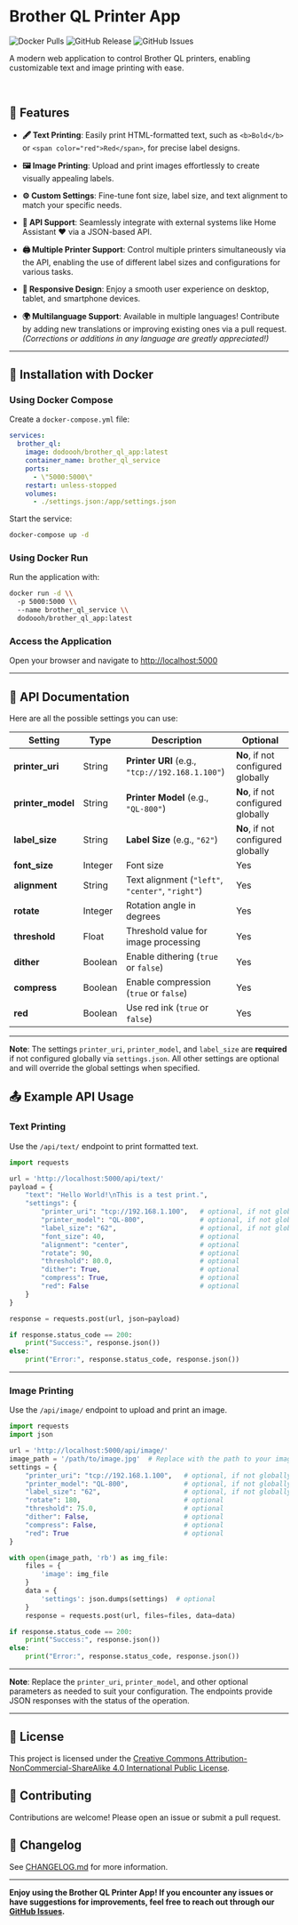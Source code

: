 # Brother QL Printer App
![Docker Pulls](https://img.shields.io/docker/pulls/dodoooh/brother_ql_app)
![GitHub Release](https://img.shields.io/github/v/release/dodoooh/brother_ql_app)
![GitHub Issues](https://img.shields.io/github/issues/dodoooh/brother_ql_app)
<br>

A modern web application to control Brother QL printers, enabling customizable text and image printing with ease.

<br>

## 🚀 Features

- **🖋 Text Printing**: Easily print HTML-formatted text, such as `<b>Bold</b>` or `<span color="red">Red</span>`, for precise label designs.

- **🖼 Image Printing**: Upload and print images effortlessly to create visually appealing labels.

- **⚙️ Custom Settings**: Fine-tune font size, label size, and text alignment to match your specific needs.

- **🔗 API Support**: Seamlessly integrate with external systems like Home Assistant ❤️ via a JSON-based API.

- **🖨 Multiple Printer Support**: Control multiple printers simultaneously via the API, enabling the use of different label sizes and configurations for various tasks.

- **📱 Responsive Design**: Enjoy a smooth user experience on desktop, tablet, and smartphone devices.

- **🌍 Multilanguage Support**: Available in multiple languages! Contribute by adding new translations or improving existing ones via a pull request. *(Corrections or additions in any language are greatly appreciated!)*

---

## 🐳 Installation with Docker

### Using Docker Compose

Create a `docker-compose.yml` file:

```yaml
services:
  brother_ql:
    image: dodoooh/brother_ql_app:latest
    container_name: brother_ql_service
    ports:
      - \"5000:5000\"
    restart: unless-stopped
    volumes:
      - ./settings.json:/app/settings.json 
```

Start the service:

```bash
docker-compose up -d
```

### Using Docker Run

Run the application with:

```bash
docker run -d \\
  -p 5000:5000 \\
  --name brother_ql_service \\
  dodoooh/brother_ql_app:latest
```

### Access the Application

Open your browser and navigate to [http://localhost:5000](http://localhost:5000)

---

## 📔 API Documentation

Here are all the possible settings you can use:

| **Setting**      | **Type**    | **Description**                                                                 | **Optional**                              |
|------------------|-------------|---------------------------------------------------------------------------------|------------------------------------------|
| **printer_uri**  | String      | **Printer URI** (e.g., `"tcp://192.168.1.100"`)                                 | **No**, if not configured globally       |
| **printer_model**| String      | **Printer Model** (e.g., `"QL-800"`)                                            | **No**, if not configured globally       |
| **label_size**   | String      | **Label Size** (e.g., `"62"`)                                                   | **No**, if not configured globally       |
| **font_size**    | Integer     | Font size                                                                       | Yes                                      |
| **alignment**    | String      | Text alignment (`"left"`, `"center"`, `"right"`)                               | Yes                                      |
| **rotate**       | Integer     | Rotation angle in degrees                                                       | Yes                                      |
| **threshold**    | Float       | Threshold value for image processing                                            | Yes                                      |
| **dither**       | Boolean     | Enable dithering (`true` or `false`)                                            | Yes                                      |
| **compress**     | Boolean     | Enable compression (`true` or `false`)                                          | Yes                                      |
| **red**          | Boolean     | Use red ink (`true` or `false`)                                                 | Yes                                      |

---

**Note**: The settings `printer_uri`, `printer_model`, and `label_size` are **required** if not configured globally via `settings.json`. All other settings are optional and will override the global settings when specified.

## 📤 Example API Usage

### **Text Printing**

Use the `/api/text/` endpoint to print formatted text.

```python
import requests

url = 'http://localhost:5000/api/text/'
payload = {
    "text": "Hello World!\nThis is a test print.",
    "settings": {
        "printer_uri": "tcp://192.168.1.100",   # optional, if not globally configured
        "printer_model": "QL-800",              # optional, if not globally configured
        "label_size": "62",                     # optional, if not globally configured
        "font_size": 40,                        # optional
        "alignment": "center",                  # optional
        "rotate": 90,                           # optional
        "threshold": 80.0,                      # optional
        "dither": True,                         # optional
        "compress": True,                       # optional
        "red": False                            # optional
    }
}

response = requests.post(url, json=payload)

if response.status_code == 200:
    print("Success:", response.json())
else:
    print("Error:", response.status_code, response.json())
```

---

### **Image Printing**

Use the `/api/image/` endpoint to upload and print an image.

```python
import requests
import json

url = 'http://localhost:5000/api/image/'
image_path = '/path/to/image.jpg'  # Replace with the path to your image
settings = {
    "printer_uri": "tcp://192.168.1.100",   # optional, if not globally configured
    "printer_model": "QL-800",              # optional, if not globally configured
    "label_size": "62",                     # optional, if not globally configured
    "rotate": 180,                          # optional
    "threshold": 75.0,                      # optional
    "dither": False,                        # optional
    "compress": False,                      # optional
    "red": True                             # optional
}

with open(image_path, 'rb') as img_file:
    files = {
        'image': img_file
    }
    data = {
        'settings': json.dumps(settings)  # optional
    }
    response = requests.post(url, files=files, data=data)

if response.status_code == 200:
    print("Success:", response.json())
else:
    print("Error:", response.status_code, response.json())
```

---

**Note**: Replace the `printer_uri`, `printer_model`, and other optional parameters as needed to suit your configuration. The endpoints provide JSON responses with the status of the operation.

---

## 📝 License

This project is licensed under the [Creative Commons Attribution-NonCommercial-ShareAlike 4.0 International Public License](LICENSE).

## 🤝 Contributing

Contributions are welcome! Please open an issue or submit a pull request.

## 📄 Changelog

See [CHANGELOG.md](changelog) for more information.

---

**Enjoy using the Brother QL Printer App! If you encounter any issues or have suggestions for improvements, feel free to reach out through our [GitHub Issues](https://github.com/dodoooh/brother_ql_app/issues).**